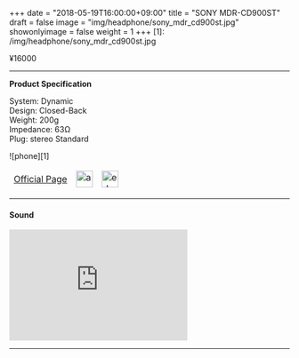 +++
date = "2018-05-19T16:00:00+09:00"
title = "SONY MDR-CD900ST"
draft = false
image = "img/headphone/sony_mdr_cd900st.jpg"
showonlyimage = false
weight = 1
+++
[1]: /img/headphone/sony_mdr_cd900st.jpg

<p class="txtR">¥16000</p>  

<!--more-->

---

**Product Specification**  

System: Dynamic  
Design: Closed-Back  
Weight: 200g  
Impedance: 63Ω  
Plug: stereo Standard


![phone][1]

<div id="pages">
<table>
<thead>
<tr>
<td><a href="http://www.smci.jp/s/headp/page/cd900st">Official Page</a></td>
<td>
<a href="https://www.amazon.co.jp/dp/B000UPEJCU">
<img alt="amazon" src="/img/logo/amazon_logo.png" height="30px" />
</a>
</td>
<td>
<a href="http://www.e-earphone.jp/MDR-CD900ST">
<img alt="e☆イヤホン" src="/img/logo/e_iyahon.png" height="30px" />
</a>
</td>
</tr>
</thead>
</table>
</div>

---

#### Sound 

<div class="center">
  <iframe width="320" height="200" src="https://www.youtube.com/embed/aAPlpMPoP3Q" frameborder="0" allow="autoplay; encrypted-media" allowfullscreen></iframe>
</div>

---


